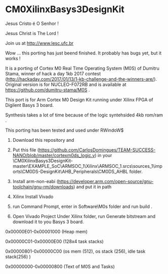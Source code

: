 # CM0XilinxBasys3DesignKit

Jesus Cristo é O Senhor !

Jesus Christ is The Lord !

Join us at http://www.lesc.ufc.br 

Wow ... this porting has just beend finished. It probably has bugs yet, but it works ! 

It is a porting of Cortex M0 Real Time Operating System (M0S) of Dumitru Stama, winner of hack a day 1kb 2017 contest (http://hackaday.com/2017/01/13/1-kb-challenge-and-the-winners-are/). Original version is for NUCLEO-F072RB and is available at https://github.com/dumitru-stama/M0S .

This port is for Arm Cortex M0 Design Kit running under Xilinx FPGA of Digilent Basys 3 board.

Synthesis takes a lot of time because of the logic syntehsided 4kb rom/ram .


This porting has been tested and used under RWindoW$

1. Download this repository and
2. Put this file (https://github.com/CarlosDomingues/TEAM-SUCCESS-NANO/blob/master/cortexm0ds_logic.v) in your \CM0XilinxBasys3DesignKit-master\EXAMPLE_SoC\ARMSOC_1\Xilinx\ARMSOC_1.srcs\sources_1\imports\CM0DS-DesignKit\AHB_Peripherals\CM0DS_AHBL folder.

2. Install arm-non-eabi (https://developer.arm.com/open-source/gnu-toolchain/gnu-rm/downloads) and put it in path

3. Xilinx Install Vivado

4. run Command Prompt, enter in Software\M0s folder and run build .

5. Open Vivado Project Under Xilinx folder, run Generate bitstream and download it to you Basys 3 board.




0x00000E01-0x00001000 (Heap mem)

0x00000C01-0x00000E00 (128x4 task stacks)

0x00000801-0x00000C00 (os mem (512), os stack (256), idle task stack(256) )

0x00000000-0x00000800 (Text of M0S and Tasks)



